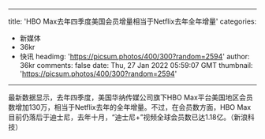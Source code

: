 
---
title: 'HBO Max去年四季度美国会员增量相当于Netflix去年全年增量'
categories: 
 - 新媒体
 - 36kr
 - 快讯
headimg: 'https://picsum.photos/400/300?random=2594'
author: 36kr
comments: false
date: Thu, 27 Jan 2022 05:59:07 GMT
thumbnail: 'https://picsum.photos/400/300?random=2594'
---

<div>   
最新数据显示，去年四季度，美国华纳传媒公司旗下HBO Max平台美国地区会员数增加130万，相当于Netflix去年的全年增量。不过，在会员数方面，HBO Max目前仍落后于迪士尼，去年十月，“迪士尼+”视频全球会员数已达1.18亿。（新浪科技）  
</div>
            